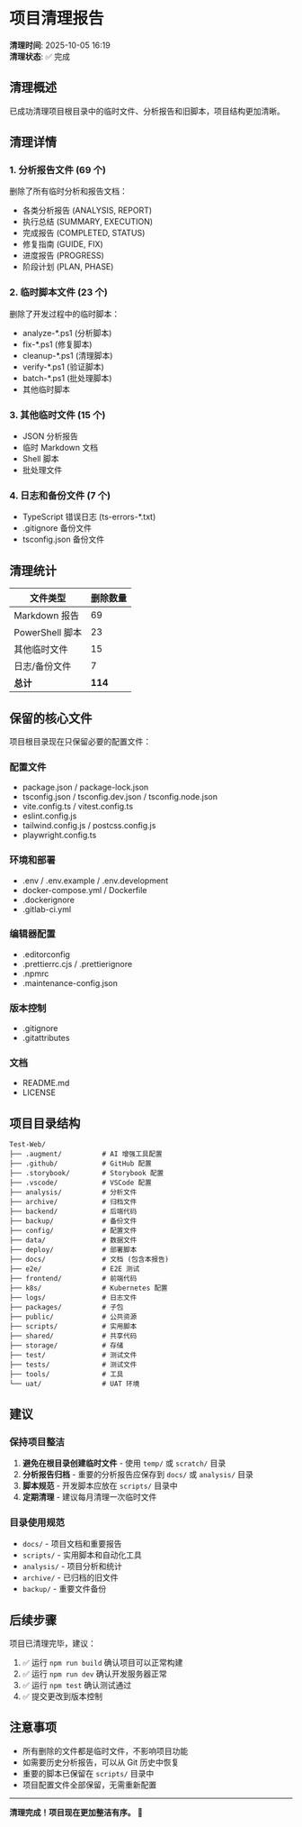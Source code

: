 # 项目清理报告

**清理时间**: 2025-10-05 16:19  
**清理状态**: ✅ 完成

## 清理概述

已成功清理项目根目录中的临时文件、分析报告和旧脚本，项目结构更加清晰。

## 清理详情

### 1. 分析报告文件 (69 个)
删除了所有临时分析和报告文档：
- 各类分析报告 (ANALYSIS, REPORT)
- 执行总结 (SUMMARY, EXECUTION)
- 完成报告 (COMPLETED, STATUS)
- 修复指南 (GUIDE, FIX)
- 进度报告 (PROGRESS)
- 阶段计划 (PLAN, PHASE)

### 2. 临时脚本文件 (23 个)
删除了开发过程中的临时脚本：
- analyze-*.ps1 (分析脚本)
- fix-*.ps1 (修复脚本)
- cleanup-*.ps1 (清理脚本)
- verify-*.ps1 (验证脚本)
- batch-*.ps1 (批处理脚本)
- 其他临时脚本

### 3. 其他临时文件 (15 个)
- JSON 分析报告
- 临时 Markdown 文档
- Shell 脚本
- 批处理文件

### 4. 日志和备份文件 (7 个)
- TypeScript 错误日志 (ts-errors-*.txt)
- .gitignore 备份文件
- tsconfig.json 备份文件

## 清理统计

| 文件类型 | 删除数量 |
|---------|---------|
| Markdown 报告 | 69 |
| PowerShell 脚本 | 23 |
| 其他临时文件 | 15 |
| 日志/备份文件 | 7 |
| **总计** | **114** |

## 保留的核心文件

项目根目录现在只保留必要的配置文件：

### 配置文件
- package.json / package-lock.json
- tsconfig.json / tsconfig.dev.json / tsconfig.node.json
- vite.config.ts / vitest.config.ts
- eslint.config.js
- tailwind.config.js / postcss.config.js
- playwright.config.ts

### 环境和部署
- .env / .env.example / .env.development
- docker-compose.yml / Dockerfile
- .dockerignore
- .gitlab-ci.yml

### 编辑器配置
- .editorconfig
- .prettierrc.cjs / .prettierignore
- .npmrc
- .maintenance-config.json

### 版本控制
- .gitignore
- .gitattributes

### 文档
- README.md
- LICENSE

## 项目目录结构

```
Test-Web/
├── .augment/          # AI 增强工具配置
├── .github/           # GitHub 配置
├── .storybook/        # Storybook 配置
├── .vscode/           # VSCode 配置
├── analysis/          # 分析文件
├── archive/           # 归档文件
├── backend/           # 后端代码
├── backup/            # 备份文件
├── config/            # 配置文件
├── data/              # 数据文件
├── deploy/            # 部署脚本
├── docs/              # 文档 (包含本报告)
├── e2e/               # E2E 测试
├── frontend/          # 前端代码
├── k8s/               # Kubernetes 配置
├── logs/              # 日志文件
├── packages/          # 子包
├── public/            # 公共资源
├── scripts/           # 实用脚本
├── shared/            # 共享代码
├── storage/           # 存储
├── test/              # 测试文件
├── tests/             # 测试文件
├── tools/             # 工具
└── uat/               # UAT 环境
```

## 建议

### 保持项目整洁
1. **避免在根目录创建临时文件** - 使用 `temp/` 或 `scratch/` 目录
2. **分析报告归档** - 重要的分析报告应保存到 `docs/` 或 `analysis/` 目录
3. **脚本规范** - 开发脚本应放在 `scripts/` 目录中
4. **定期清理** - 建议每月清理一次临时文件

### 目录使用规范
- `docs/` - 项目文档和重要报告
- `scripts/` - 实用脚本和自动化工具
- `analysis/` - 项目分析和统计
- `archive/` - 已归档的旧文件
- `backup/` - 重要文件备份

## 后续步骤

项目已清理完毕，建议：
1. ✅ 运行 `npm run build` 确认项目可以正常构建
2. ✅ 运行 `npm run dev` 确认开发服务器正常
3. ✅ 运行 `npm test` 确认测试通过
4. ✅ 提交更改到版本控制

## 注意事项

- 所有删除的文件都是临时文件，不影响项目功能
- 如需要历史分析报告，可以从 Git 历史中恢复
- 重要的脚本已保留在 `scripts/` 目录中
- 项目配置文件全部保留，无需重新配置

---

**清理完成！项目现在更加整洁有序。** 🎉

